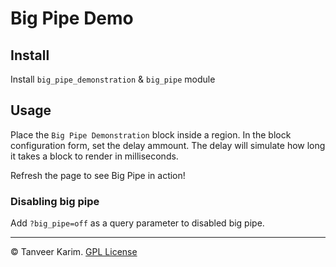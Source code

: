 # Big Pipe Demo

## Install

Install `big_pipe_demonstration` & `big_pipe` module

## Usage

Place the `Big Pipe Demonstration` block inside a region. In the block configuration form, set the delay ammount. The delay will simulate how long it takes a block to render in milliseconds.

Refresh the page to see Big Pipe in action!

### Disabling big pipe

Add `?big_pipe=off` as a query parameter to disabled big pipe.

---

&copy; Tanveer Karim. [GPL License](LICENSE)
